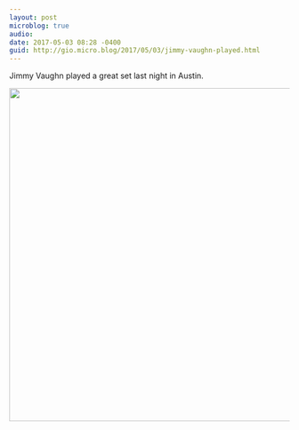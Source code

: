 ```yaml
---
layout: post
microblog: true
audio: 
date: 2017-05-03 08:28 -0400
guid: http://gio.micro.blog/2017/05/03/jimmy-vaughn-played.html
---
```

Jimmy Vaughn played a great set last night in Austin.


<img src="http://gio.micro.blog/uploads/2017/d162ae721f.jpg" width="600" height="600" style="height: auto" />
